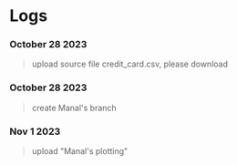 # Logs
### October 28 2023   
> upload source file credit_card.csv, please download
### October 28 2023   
> create Manal's branch
### Nov 1 2023   
> upload "Manal's plotting"
